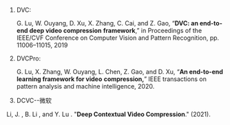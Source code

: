 1. DVC: 

   G. Lu, W. Ouyang, D. Xu, X. Zhang, C. Cai, and Z. Gao, “**DVC: an end-to-end deep video compression**
   **framework**,” in Proceedings of the IEEE/CVF Conference on Computer Vision and Pattern Recognition,
   pp. 11006–11015, 2019

   

2. DVCPro:   

   G. Lu, X. Zhang, W. Ouyang, L. Chen, Z. Gao, and D. Xu, “**An end-to-end learning framework for video**
   **compression,**” IEEE transactions on pattern analysis and machine intelligence, 2020.



3.  DCVC--微软

   Li, J. ,  B. Li , and  Y. Lu . "**Deep Contextual Video Compression**." (2021).